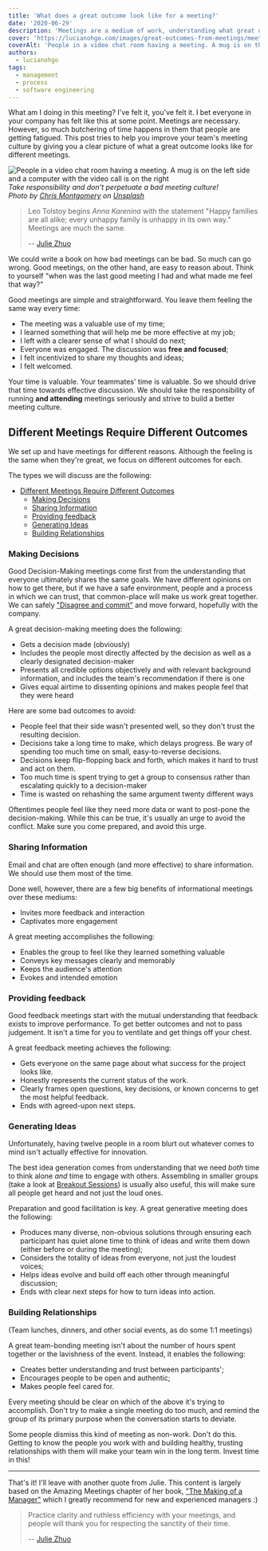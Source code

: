 ```yaml
---
title: 'What does a great outcome look like for a meeting?'
date: '2020-06-29'
description: 'Meetings are a medium of work, understanding what great outcomes for different types of them will give us and our teams more time and effectiveness'
cover: 'https://lucianohgo.com/images/great-outcomes-from-meetings/meeting.jpg'
coverAlt: 'People in a video chat room having a meeting. A mug is on the left side and a computer with the video call is on the right'
authors:
  - lucianohgo
tags:
  - management
  - process
  - software engineering
---
```


What am I doing in this meeting? I've felt it, you've felt it. I bet everyone in
your company has felt like this at some point. Meetings are necessary. However,
so much butchering of time happens in them that people are getting fatigued.
This post tries to help you improve your team's meeting culture by giving you a
clear picture of what a great outcome looks like for different meetings.

![People in a video chat room having a meeting. A mug is on the left side and a computer with the video call is on the right](/images/great-outcomes-from-meetings/meeting.jpg "Take responsibility and don't perpetuate a bad meeting culture!")*Take responsibility and don't perpetuate a bad meeting culture! <br/> Photo by [Chris Montgomery](https://unsplash.com/@cwmonty?utm_source=unsplash&utm_medium=referral&utm_content=creditCopyText) on [Unsplash](https://unsplash.com/s/photos/video-call)*

> Leo Tolstoy begins *Anna Karenina* with the statement "Happy families are all alike; every unhappy family is unhappy in its own way." Meetings are much the same.
>
> -- [Julie Zhuo](https://www.juliezhuo.com/)

We could write a book on how bad meetings can be bad. So much can go wrong. Good
meetings, on the other hand, are easy to reason about. Think to yourself "when
was the last good meeting I had and what made me feel that way?"

Good meetings are simple and straightforward. You leave them feeling the same
way every time:

- The meeting was a valuable use of my time;
- I learned something that will help me be more effective at my job;
- I left with a clearer sense of what I should do next;
- Everyone was engaged. The discussion was **free and focused**;
- I felt incentivized to share my thoughts and ideas;
- I felt welcomed.

Your time is valuable. Your teammates' time is valuable. So we should drive that
time towards effective discussion. We should take the responsibility of
running **and attending** meetings seriously and strive to build a better meeting
culture.

## Different Meetings Require Different Outcomes

We set up and have meetings for different reasons. Although the feeling is the
same when they're great, we focus on different outcomes for each.

The types we will discuss are the following:

- [Different Meetings Require Different Outcomes](#different-meetings-require-different-outcomes)
  - [Making Decisions](#making-decisions)
  - [Sharing Information](#sharing-information)
  - [Providing feedback](#providing-feedback)
  - [Generating Ideas](#generating-ideas)
  - [Building Relationships](#building-relationships)

### Making Decisions

Good Decision-Making meetings come first from the understanding that everyone
ultimately shares the same goals. We have different opinions on how to get
there, but if we have a safe environment, people and a process in which we can
trust, that common-place will make us work great together. We can safely
["Disagree and commit"](https://hackernoon.com/disagree-and-commit-the-importance-of-disagreement-in-decision-making-b31d1b5f1bdc)
and move forward, hopefully with the company.

A great decision-making meeting does the following:

- Gets a decision made (obviously)
- Includes the people most directly affected by the decision as well as a
  clearly designated decision-maker
- Presents all credible options objectively and with relevant background
  information, and includes the team's recommendation if there is one
- Gives equal airtime to dissenting opinions and makes people feel that they
  were heard

Here are some bad outcomes to avoid:

- People feel that their side wasn't presented well, so they don't trust the
  resulting decision.
- Decisions take a long time to make, which delays progress. Be wary of spending
  too much time on small, easy-to-reverse decisions.
- Decisions keep flip-flopping back and forth, which makes it hard to trust and
  act on them.
- Too much time is spent trying to get a group to consensus rather than
  escalating quickly to a decision-maker
- Time is wasted on rehashing the same argument twenty different ways

Oftentimes people feel like they need more data or want to post-pone the
decision-making. While this can be true, it's usually an urge to avoid the
conflict. Make sure you come prepared, and avoid this urge.

### Sharing Information

Email and chat are often enough (and more effective) to share information. We
should use them most of the time.

Done well, however, there are a few big benefits of informational meetings over
these mediums:

- Invites more feedback and interaction
- Captivates more engagement

A great meeting accomplishes the following:

- Enables the group to feel like they learned something valuable
- Conveys key messages clearly and memorably
- Keeps the audience's attention
- Evokes and intended emotion

### Providing feedback

Good feedback meetings start with the mutual understanding that feedback exists
to improve performance. To get better outcomes and not to pass judgement. It
isn't a time for you to ventilate and get things off your chest.

A great feedback meeting achieves the following:

- Gets everyone on the same page about what success for the project looks like.
- Honestly represents the current status of the work.
- Clearly frames open questions, key decisions, or known concerns to get the
  most helpful feedback.
- Ends with agreed-upon next steps.

### Generating Ideas

Unfortunately, having twelve people in a room blurt out whatever comes to mind
isn't actually effective for innovation.

The best idea generation comes from understanding that we need *both* time to
think alone *and* time to engage with others. Assembling in smaller groups (take
a look at
[Breakout Sessions](https://www.thebalancesmb.com/what-is-a-breakout-session-1223650#:~:text=A%20breakout%20session%2C%20also%20known,.seminar%2C%20conference%2C%20or%20convention.))
is usually also useful, this will make sure all people get heard and not just
the loud ones.

Preparation and good facilitation is key. A great generative meeting does the
following:

- Produces many diverse, non-obvious solutions through ensuring each participant
  has quiet alone time to think of ideas and write them down (either before or
  during the meeting);
- Considers the totality of ideas from everyone, not just the loudest voices;
- Helps ideas evolve and build off each other through meaningful discussion;
- Ends with clear next steps for how to turn ideas into action.

### Building Relationships

(Team lunches, dinners, and other social events, as do some 1:1 meetings)

A great team-bonding meeting isn't about the number of hours spent together or
the lavishness of the event. Instead, it enables the following:

- Creates better understanding and trust between participants';
- Encourages people to be open and authentic;
- Makes people feel cared for.

Every meeting should be clear on which of the above it's trying to accomplish.
Don't try to make a single meeting do too much, and remind the group of its
primary purpose when the conversation starts to deviate.

Some people dismiss this kind of meeting as non-work. Don't do this. Getting to
know the people you work with and building healthy, trusting relationships with
them will make your team win in the long term. Invest time in this!

---

That's it! I'll leave with another quote from Julie. This content is largely
based on the Amazing Meetings chapter of her book,
["The Making of a Manager"](/book-summaries/the-making-of-a-manager)
which I greatly recommend for new and experienced managers :)

> Practice clarity and ruthless efficiency with your meetings, and people will
thank you for respecting the sanctity of their time.
>
> -- [Julie Zhuo](https://www.juliezhuo.com/)

